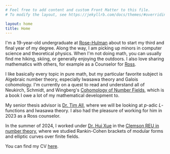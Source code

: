 ```yaml
---
# Feel free to add content and custom Front Matter to this file.
# To modify the layout, see https://jekyllrb.com/docs/themes/#overriding-theme-defaults

layout: home
title: Home
---
```


I'm a $19$-year-old undergraduate at [Rose-Hulman](https://www.rose-hulman.edu/) about to start my third and final year of my degree. Along the way, I am picking up minors in computer science and theoretical physics. When I'm not doing math, you can usually find me hiking, skiing, or generally enjoying the outdoors. I also love sharing mathematics with others, for example as a Counselor for [Ross](https://rossprogram.org/).

I like basically every topic in pure math, but my particular favorite subject is Algebraic number theory, especially Iwasawa theory and Galois cohomology. I'm currently on a quest to read and understand all of Neukirch, Schmidt, and Wingberg's [Cohomology of Number Fields](https://link.springer.com/book/10.1007/978-3-540-37889-1), which is a book I owe a lot of my mathematical development to.

My senior thesis advisor is [Dr. Tim All](https://www.rose-hulman.edu/academics/faculty/all-timothy-all1.html), where we will be looking at $p$-adic $L$-functions and Iwasawa theory. I also had the pleasure of working for him in $2023$ as a Ross counselor.

In the summer of $2024$, I worked under [Dr. Hui Xue](https://huixue.people.clemson.edu/) in the [Clemson REU in number theory](https://huixue.people.clemson.edu/REU.html), where we studied Rankin-Cohen brackets of modular forms and elliptic curves over finite fields.

You can find my CV [here][1].

[1]:/downloads/Connor_Lane_CV_7_30_24.pdf
